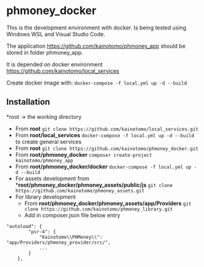 # phmoney_docker

This is the development environment with docker. Is being tested using Windows WSL and Visual Studio Code.

The application https://github.com/kainotomo/phmoney_app should be stored in folder phmoney_app.

It is depended on docker environment https://github.com/kainotomo/local_services

Create docker image with: `docker-compose -f local.yml up -d --build`

## Installation

*root -> the working directory

* From **root** `git clone https://github.com/kainotomo/local_services.git`
* From **root/local_services** `docker-compose -f local.yml up -d --build` to create general services
* From **root** `git clone https://github.com/kainotomo/phmoney_docker.git`
* From **root/phmoney_docker** `composer create-project kainotomo/phmoney_app`
* From **root/phmoney_docker/docker** `docker-compose -f local.yml up -d --build`
* For assets development from ***root/phmoney_docker/phmoney_assets/public/js** `git clone https://github.com/kainotomo/phmoney_assets.git`
*  For library development 
   - From **root/phmoney_docker/phmoney_assets/app/Providers** `git clone https://github.com/kainotomo/phmoney_library.git`
   - Add in composer.json file below entry
```
"autoload": {
        "psr-4": {
            "Kainotomo\\PHMoney\\": "app/Providers/phmoney_provider/src/",
            ...
        }
    },
```
